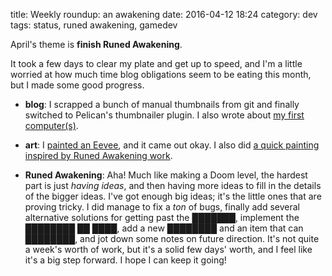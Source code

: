 title: Weekly roundup: an awakening
date: 2016-04-12 18:24
category: dev
tags: status, runed awakening, gamedev

April's theme is **finish Runed Awakening**.

It took a few days to clear my plate and get up to speed, and I'm a little worried at how much time blog obligations seem to be eating this month, but I made some good progress.

- **blog**: I scrapped a bunch of manual thumbnails from git and finally switched to Pelican's thumbnailer plugin.  I also wrote about [my first computer(s)]({filename}/2016-04-05-my-first-computer.markdown).

- **art**: I [painted an Eevee](https://twitter.com/eevee/status/717037513810903040), and it came out okay.  I also did [a quick painting inspired by Runed Awakening work](https://twitter.com/eevee/status/718299110131023872).

- **Runed Awakening**: Aha!  Much like making a Doom level, the hardest part is just _having ideas_, and then having more ideas to fill in the details of the bigger ideas.  I've got enough big ideas; it's the little ones that are proving tricky.  I did manage to fix a _ton_ of bugs, finally add several alternative solutions for getting past the ███████, implement the ████████ ██ ████, add a new ████████ and an item that can ████████, and jot down some notes on future direction.  It's not quite a week's worth of work, but it's a solid few days' worth, and I feel like it's a big step forward.  I hope I can keep it going!
